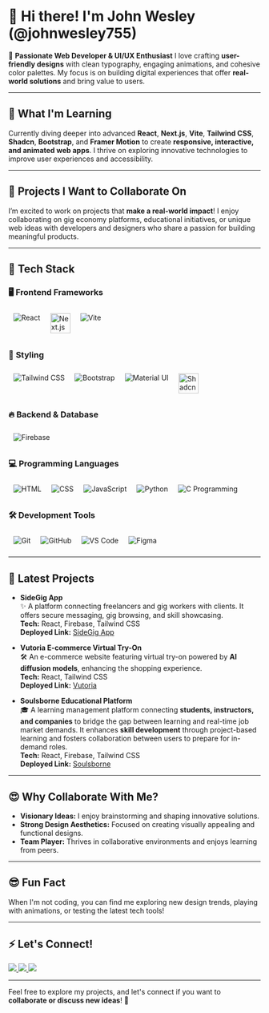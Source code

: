 # **👋 Hi there! I'm John Wesley (@johnwesley755)**

🌟 **Passionate Web Developer & UI/UX Enthusiast**
I love crafting **user-friendly designs** with clean typography, engaging animations, and cohesive color palettes. My focus is on building digital experiences that offer **real-world solutions** and bring value to users.

---

## 🚀 **What I'm Learning**

Currently diving deeper into advanced **React**, **Next.js**, **Vite**, **Tailwind CSS**, **Shadcn**, **Bootstrap**, and **Framer Motion** to create **responsive, interactive, and animated web apps**. I thrive on exploring innovative technologies to improve user experiences and accessibility.

---

## 💼 **Projects I Want to Collaborate On**

I’m excited to work on projects that **make a real-world impact**! I enjoy collaborating on gig economy platforms, educational initiatives, or unique web ideas with developers and designers who share a passion for building meaningful products.

---

## 🔧 **Tech Stack**

### 🖥 **Frontend Frameworks**
<img src="https://img.icons8.com/color/48/000000/react-native.png" alt="React" style="margin: 10px;" align="left" />
<img src="https://cdn.jsdelivr.net/gh/devicons/devicon/icons/nextjs/nextjs-original.svg" alt="Next.js" style="width: 40px; height: 40px; margin: 10px;" align="left" />
<img src="https://img.icons8.com/color/48/000000/vite.png" alt="Vite" style="margin: 10px;" align="left" />
<br clear="all" />

### 🎨 **Styling**
<img src="https://img.icons8.com/color/48/000000/tailwind_css.png" alt="Tailwind CSS" style="margin: 10px;" align="left" />
<img src="https://img.icons8.com/color/48/000000/bootstrap.png" alt="Bootstrap" style="margin: 10px;" align="left" />
<img src="https://img.icons8.com/color/48/000000/material-ui.png" alt="Material UI" style="margin: 10px;" align="left" />
<img src="https://avatars.githubusercontent.com/u/139895814?v=" alt="Shadcn" style="width: 40px; height: 40px; margin: 10px;" align="left" />

<br clear="all" />

### 🔥 **Backend & Database**
<img src="https://img.icons8.com/color/48/000000/firebase.png" alt="Firebase" style="margin: 10px;" align="left" />
<br clear="all" />

### 💻 **Programming Languages**
<img src="https://img.icons8.com/color/48/000000/html-5.png" alt="HTML" style="margin: 10px;" align="left" />
<img src="https://img.icons8.com/color/48/000000/css3.png" alt="CSS" style="margin: 10px;" align="left" />
<img src="https://img.icons8.com/color/48/000000/javascript.png" alt="JavaScript" style="margin: 10px;" align="left" />
<img src="https://img.icons8.com/color/48/000000/python.png" alt="Python" style="margin: 10px;" align="left" />
<img src="https://img.icons8.com/color/48/000000/c-programming.png" alt="C Programming" style="margin: 10px;" align="left" />
<br clear="all" />

### 🛠 **Development Tools**
<img src="https://img.icons8.com/color/48/000000/git.png" alt="Git" style="margin: 10px;" align="left" />
<img src="https://img.icons8.com/color/48/000000/github.png" alt="GitHub" style="margin: 10px;" align="left" />
<img src="https://img.icons8.com/color/48/000000/visual-studio-code-2019.png" alt="VS Code" style="margin: 10px;" align="left" />
<img src="https://img.icons8.com/color/48/000000/figma.png" alt="Figma" style="margin: 10px;" align="left" />
<br clear="all" />

---

## 📂 **Latest Projects**

- **SideGig App**\
  ✨ A platform connecting freelancers and gig workers with clients. It offers secure messaging, gig browsing, and skill showcasing.\
  **Tech:** React, Firebase, Tailwind CSS\
  **Deployed Link:** [SideGig App](https://side-gig-website.web.app/)

- **Vutoria E-commerce Virtual Try-On**\
  🛠️ An e-commerce website featuring virtual try-on powered by **AI diffusion models**, enhancing the shopping experience.\
  **Tech:** React, Tailwind CSS\
  **Deployed Link:** [Vutoria](https://vutoria-60389.web.app/)

- **Soulsborne Educational Platform**\
  🎓 A learning management platform connecting **students, instructors, and companies** to bridge the gap between learning and real-time job market demands. It enhances **skill development** through project-based learning and fosters collaboration between users to prepare for in-demand roles.\
  **Tech:** React, Firebase, Tailwind CSS\
  **Deployed Link:** [Soulsborne](https://soulsborne-261a4.web.app/)

---

## 😍 **Why Collaborate With Me?**

- **Visionary Ideas:** I enjoy brainstorming and shaping innovative solutions.
- **Strong Design Aesthetics:** Focused on creating visually appealing and functional designs.
- **Team Player:** Thrives in collaborative environments and enjoys learning from peers.

---

## 😎 **Fun Fact**

When I'm not coding, you can find me exploring new design trends, playing with animations, or testing the latest tech tools!

---

## ⚡ **Let's Connect!**

<p align="left">
  <a href="https://www.linkedin.com/in/john-wesley-6707ab258/">
    <img src="https://img.shields.io/badge/-LinkedIn-0A66C2?style=for-the-badge&logo=linkedin&logoColor=white" />
  </a>
  <a href="https://twitter.com/JohnWesley97513">
    <img src="https://img.shields.io/badge/-Twitter-1DA1F2?style=for-the-badge&logo=twitter&logoColor=white" />
  </a>
  <a href="https://johnwesley-469ea.web.app/">
    <img src="https://img.shields.io/badge/-Portfolio-black?style=for-the-badge&logo=google-chrome&logoColor=white" />
  </a>
</p>

---

Feel free to explore my projects, and let's connect if you want to **collaborate or discuss new ideas**! 🚀

